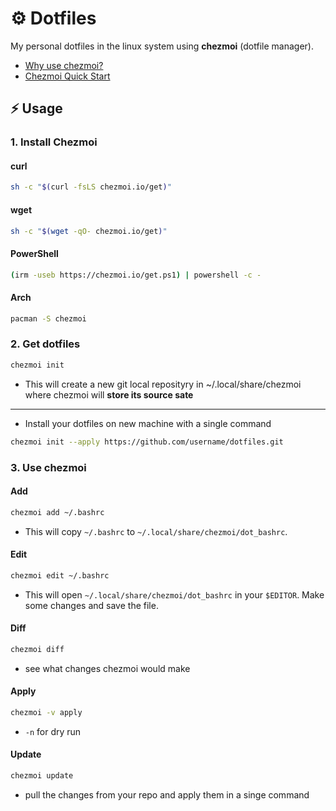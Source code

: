 # ⚙️  Dotfiles
My personal dotfiles in the linux system using **chezmoi** (dotfile manager). 
- [Why use chezmoi?](https://www.chezmoi.io/why-use-chezmoi/)
- [Chezmoi Quick Start](https://www.chezmoi.io/quick-start/)

## ⚡ Usage
### 1. Install Chezmoi
#### curl
```bash
sh -c "$(curl -fsLS chezmoi.io/get)"
```
#### wget
```bash
sh -c "$(wget -qO- chezmoi.io/get)"
```
#### PowerShell
```bash
(irm -useb https://chezmoi.io/get.ps1) | powershell -c -
```
#### Arch
```bash
pacman -S chezmoi
```
### 2. Get dotfiles
```bash
chezmoi init
```
- This will create a new git local reposityry in ~/.local/share/chezmoi where chezmoi will **store its source sate**
---
- Install your dotfiles on new machine with a single command
```bash
chezmoi init --apply https://github.com/username/dotfiles.git
```
### 3. Use chezmoi

#### Add
```bash
chezmoi add ~/.bashrc
```
- This will copy `~/.bashrc` to `~/.local/share/chezmoi/dot_bashrc`.

#### Edit
```bash
chezmoi edit ~/.bashrc
```
- This will open `~/.local/share/chezmoi/dot_bashrc` in your `$EDITOR`. Make some changes and save the file.
#### Diff
```bash
chezmoi diff
```
- see what changes chezmoi would make
#### Apply
```bash
chezmoi -v apply
```
- `-n` for dry run
#### Update
```bash
chezmoi update
```
- pull the changes from your repo and apply them in a singe command
